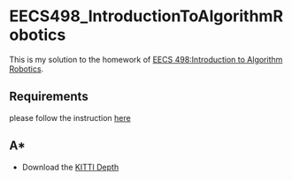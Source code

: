 # EECS498_IntroductionToAlgorithmRobotics
This is my solution to the homework of [EECS 498:Introduction to Algorithm Robotics](https://web.eecs.umich.edu/~dmitryb/courses/fall2020iar/index.html).

## Requirements
please follow the instruction [here](https://github.com/jerlomy4ever/EECS498_IntroductionToAlgorithmRobotics/blob/main/EECS%20498_%20OpenRAVE%20Setup%20Guide%20.pdf)

## A*
- Download the [KITTI Depth](https://github.com/jerlomy4ever/EECS498_IntroductionToAlgorithmRobotics/blob/main/hw03/04/astar.gif)
